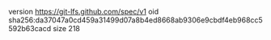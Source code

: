 version https://git-lfs.github.com/spec/v1
oid sha256:da37047a0cd459a31499d07a8b4ed8668ab9306e9cbdf4eb968cc5592b63cacd
size 218
